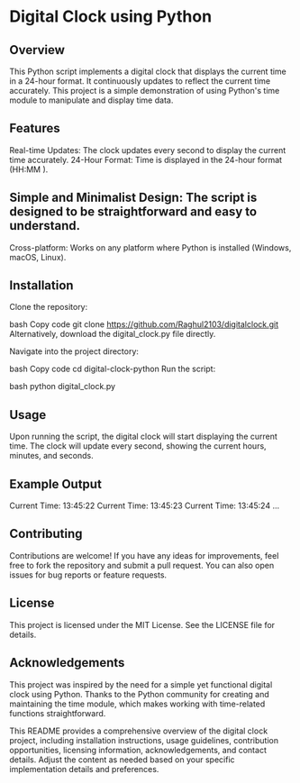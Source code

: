 
# Digital Clock using Python
## Overview
This Python script implements a digital clock that displays the current time in a 24-hour format. It continuously updates to reflect the current time accurately. This project is a simple demonstration of using Python's time module to manipulate and display time data.

## Features
Real-time Updates: The clock updates every second to display the current time accurately.
24-Hour Format: Time is displayed in the 24-hour format (HH:MM
).
## Simple and Minimalist Design: The script is designed to be straightforward and easy to understand.
Cross-platform: Works on any platform where Python is installed (Windows, macOS, Linux).
## Installation
Clone the repository:

bash
Copy code
git clone https://github.com/Raghul2103/digitalclock.git
Alternatively, download the digital_clock.py file directly.

Navigate into the project directory:

bash
Copy code
cd digital-clock-python
Run the script:

bash
python digital_clock.py
## Usage
Upon running the script, the digital clock will start displaying the current time.
The clock will update every second, showing the current hours, minutes, and seconds.
## Example Output

Current Time: 13:45:22
Current Time: 13:45:23
Current Time: 13:45:24
...
## Contributing
Contributions are welcome! If you have any ideas for improvements, feel free to fork the repository and submit a pull request. You can also open issues for bug reports or feature requests.

## License
This project is licensed under the MIT License. See the LICENSE file for details.

## Acknowledgements
This project was inspired by the need for a simple yet functional digital clock using Python.
Thanks to the Python community for creating and maintaining the time module, which makes working with time-related functions straightforward.


This README provides a comprehensive overview of the digital clock project, including installation instructions, usage guidelines, contribution opportunities, licensing information, acknowledgements, and contact details. Adjust the content as needed based on your specific implementation details and preferences.
